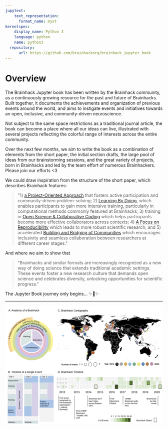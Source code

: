 ```yaml
---
jupytext:
    text_representation:
      format_name: myst
kernelspec:
    display_name: Python 3
    language: python
    name: python3
  repository:
      url: https://github.com/brainhackorg/brainhack_jupyter_book
---
```


# Overview

The Brainhack Jupyter book has been written by the Brainhack community, as a continuously growing resource for the past and future of Brainhacks. Built together, it documents the achievements and organization of previous events around the world, and aims to instigate events and initiatives towards an open, inclusive, and community-driven neuroscience.

Not subject to the same space restrictions as a traditional journal article, the book can become a place where all our ideas can live, illustrated with several projects reflecting the colorful range of interests across the entire community.

Over the next few months, we aim to write the book as a combination of elements from the short paper, the initial section drafts, the large pool of ideas from our brainstorming sessions, and the great variety of projects, born in Brainhacks and led by the team effort of numerous Brainhackers. Please join our efforts <3

We could draw inspiration from the structure of the short paper, which describes Brainhack features:

> "1) [a Project-Oriented Approach](a-project-oriented-approach) that fosters active participation and community-driven problem-solving; 2) [Learning By Doing](learning-by-doing), which enables participants to gain more intensive training, particularly in computational methods commonly featured at Brainhacks; 3) training in [Open Science & Collaborative Coding](open-science-&-collaborative-coding) which helps participants become more effective collaborators across contexts; 4) [A Focus on Reproducibility](a-focus-on-reproducibility) which leads to more robust scientific research; and 5) accelerated [Building and Bridging of Communities](building-and-bridging-communities) which encourages inclusivity and seamless collaboration between researchers at different career stages."

And where we aim to show that

> "Brainhacks and similar formats are increasingly recognized as a new way of doing science that extends traditional academic settings. These events foster a new research culture that demands open science and celebrates diversity, unlocking opportunities for scientific progress."

The Jupyter Book journey only begins… ✨🚀✨

---

![Preprint Figure](static/preprint_figure-1.png)
